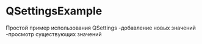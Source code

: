# QSettingsExample
Простой пример использования QSettings
-добавление новых значений
-просмотр существующих значений
